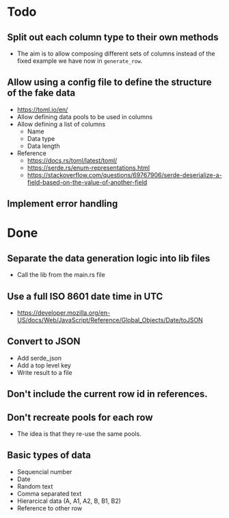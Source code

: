 # Todo


## Split out each column type to their own methods
* The aim is to allow composing different sets of columns instead of the fixed example we have now in `generate_row`.

## Allow using a config file to define the structure of the fake data
* https://toml.io/en/
* Allow defining data pools to be used in columns
* Allow defining a list of columns
    * Name
    * Data type
    * Data length
* Reference
    * https://docs.rs/toml/latest/toml/
    * https://serde.rs/enum-representations.html
    * https://stackoverflow.com/questions/69767906/serde-deserialize-a-field-based-on-the-value-of-another-field

## Implement error handling


# Done

## Separate the data generation logic into lib files
* Call the lib from the main.rs file

## Use a full ISO 8601 date time in UTC
* https://developer.mozilla.org/en-US/docs/Web/JavaScript/Reference/Global_Objects/Date/toJSON

## Convert to JSON
* Add serde_json
* Add a top level key
* Write result to a file

## Don't include the current row id in references.

## Don't recreate pools for each row
* The idea is that they re-use the same pools.

## Basic types of data
* Sequencial number
* Date
* Random text
* Comma separated text
* Hierarcical data (A, A1, A2, B, B1, B2)
* Reference to other row

